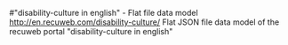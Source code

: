 #"disability-culture in english" - Flat file data model
http://en.recuweb.com/disability-culture/
Flat JSON file data model of the recuweb portal "disability-culture in english"
